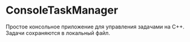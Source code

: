 # ConsoleTaskManager
Простое консольное приложение для управления задачами на C++. Задачи сохраняются в локальный файл.

